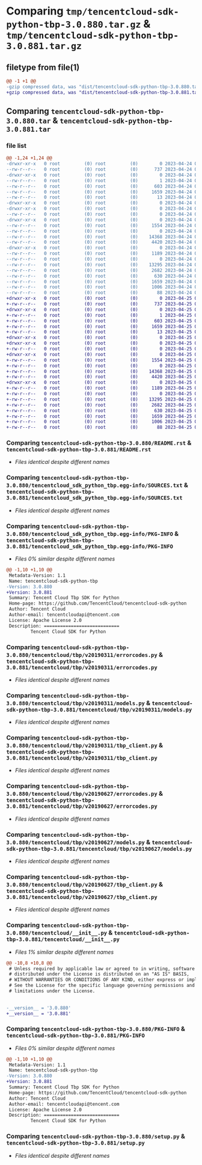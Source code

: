 # Comparing `tmp/tencentcloud-sdk-python-tbp-3.0.880.tar.gz` & `tmp/tencentcloud-sdk-python-tbp-3.0.881.tar.gz`

## filetype from file(1)

```diff
@@ -1 +1 @@
-gzip compressed data, was "dist/tencentcloud-sdk-python-tbp-3.0.880.tar", last modified: Mon Apr 24 03:32:29 2023, max compression
+gzip compressed data, was "dist/tencentcloud-sdk-python-tbp-3.0.881.tar", last modified: Tue Apr 25 00:52:49 2023, max compression
```

## Comparing `tencentcloud-sdk-python-tbp-3.0.880.tar` & `tencentcloud-sdk-python-tbp-3.0.881.tar`

### file list

```diff
@@ -1,24 +1,24 @@
-drwxr-xr-x   0 root         (0) root         (0)        0 2023-04-24 03:32:29.000000 tencentcloud-sdk-python-tbp-3.0.880/
--rw-r--r--   0 root         (0) root         (0)      737 2023-04-24 03:32:28.000000 tencentcloud-sdk-python-tbp-3.0.880/README.rst
-drwxr-xr-x   0 root         (0) root         (0)        0 2023-04-24 03:32:29.000000 tencentcloud-sdk-python-tbp-3.0.880/tencentcloud_sdk_python_tbp.egg-info/
--rw-r--r--   0 root         (0) root         (0)        1 2023-04-24 03:32:29.000000 tencentcloud-sdk-python-tbp-3.0.880/tencentcloud_sdk_python_tbp.egg-info/dependency_links.txt
--rw-r--r--   0 root         (0) root         (0)      603 2023-04-24 03:32:29.000000 tencentcloud-sdk-python-tbp-3.0.880/tencentcloud_sdk_python_tbp.egg-info/SOURCES.txt
--rw-r--r--   0 root         (0) root         (0)     1659 2023-04-24 03:32:29.000000 tencentcloud-sdk-python-tbp-3.0.880/tencentcloud_sdk_python_tbp.egg-info/PKG-INFO
--rw-r--r--   0 root         (0) root         (0)       13 2023-04-24 03:32:29.000000 tencentcloud-sdk-python-tbp-3.0.880/tencentcloud_sdk_python_tbp.egg-info/top_level.txt
-drwxr-xr-x   0 root         (0) root         (0)        0 2023-04-24 03:32:29.000000 tencentcloud-sdk-python-tbp-3.0.880/tencentcloud/
-drwxr-xr-x   0 root         (0) root         (0)        0 2023-04-24 03:32:29.000000 tencentcloud-sdk-python-tbp-3.0.880/tencentcloud/tbp/
--rw-r--r--   0 root         (0) root         (0)        0 2023-04-24 03:32:28.000000 tencentcloud-sdk-python-tbp-3.0.880/tencentcloud/tbp/__init__.py
-drwxr-xr-x   0 root         (0) root         (0)        0 2023-04-24 03:32:29.000000 tencentcloud-sdk-python-tbp-3.0.880/tencentcloud/tbp/v20190311/
--rw-r--r--   0 root         (0) root         (0)     1554 2023-04-24 03:32:28.000000 tencentcloud-sdk-python-tbp-3.0.880/tencentcloud/tbp/v20190311/errorcodes.py
--rw-r--r--   0 root         (0) root         (0)        0 2023-04-24 03:32:28.000000 tencentcloud-sdk-python-tbp-3.0.880/tencentcloud/tbp/v20190311/__init__.py
--rw-r--r--   0 root         (0) root         (0)    14368 2023-04-24 03:32:28.000000 tencentcloud-sdk-python-tbp-3.0.880/tencentcloud/tbp/v20190311/models.py
--rw-r--r--   0 root         (0) root         (0)     4420 2023-04-24 03:32:28.000000 tencentcloud-sdk-python-tbp-3.0.880/tencentcloud/tbp/v20190311/tbp_client.py
-drwxr-xr-x   0 root         (0) root         (0)        0 2023-04-24 03:32:29.000000 tencentcloud-sdk-python-tbp-3.0.880/tencentcloud/tbp/v20190627/
--rw-r--r--   0 root         (0) root         (0)     1189 2023-04-24 03:32:28.000000 tencentcloud-sdk-python-tbp-3.0.880/tencentcloud/tbp/v20190627/errorcodes.py
--rw-r--r--   0 root         (0) root         (0)        0 2023-04-24 03:32:28.000000 tencentcloud-sdk-python-tbp-3.0.880/tencentcloud/tbp/v20190627/__init__.py
--rw-r--r--   0 root         (0) root         (0)    13295 2023-04-24 03:32:28.000000 tencentcloud-sdk-python-tbp-3.0.880/tencentcloud/tbp/v20190627/models.py
--rw-r--r--   0 root         (0) root         (0)     2682 2023-04-24 03:32:28.000000 tencentcloud-sdk-python-tbp-3.0.880/tencentcloud/tbp/v20190627/tbp_client.py
--rw-r--r--   0 root         (0) root         (0)      630 2023-04-24 03:32:28.000000 tencentcloud-sdk-python-tbp-3.0.880/tencentcloud/__init__.py
--rw-r--r--   0 root         (0) root         (0)     1659 2023-04-24 03:32:29.000000 tencentcloud-sdk-python-tbp-3.0.880/PKG-INFO
--rw-r--r--   0 root         (0) root         (0)     1006 2023-04-24 03:32:28.000000 tencentcloud-sdk-python-tbp-3.0.880/setup.py
--rw-r--r--   0 root         (0) root         (0)       88 2023-04-24 03:32:29.000000 tencentcloud-sdk-python-tbp-3.0.880/setup.cfg
+drwxr-xr-x   0 root         (0) root         (0)        0 2023-04-25 00:52:49.000000 tencentcloud-sdk-python-tbp-3.0.881/
+-rw-r--r--   0 root         (0) root         (0)      737 2023-04-25 00:52:49.000000 tencentcloud-sdk-python-tbp-3.0.881/README.rst
+drwxr-xr-x   0 root         (0) root         (0)        0 2023-04-25 00:52:49.000000 tencentcloud-sdk-python-tbp-3.0.881/tencentcloud_sdk_python_tbp.egg-info/
+-rw-r--r--   0 root         (0) root         (0)        1 2023-04-25 00:52:49.000000 tencentcloud-sdk-python-tbp-3.0.881/tencentcloud_sdk_python_tbp.egg-info/dependency_links.txt
+-rw-r--r--   0 root         (0) root         (0)      603 2023-04-25 00:52:49.000000 tencentcloud-sdk-python-tbp-3.0.881/tencentcloud_sdk_python_tbp.egg-info/SOURCES.txt
+-rw-r--r--   0 root         (0) root         (0)     1659 2023-04-25 00:52:49.000000 tencentcloud-sdk-python-tbp-3.0.881/tencentcloud_sdk_python_tbp.egg-info/PKG-INFO
+-rw-r--r--   0 root         (0) root         (0)       13 2023-04-25 00:52:49.000000 tencentcloud-sdk-python-tbp-3.0.881/tencentcloud_sdk_python_tbp.egg-info/top_level.txt
+drwxr-xr-x   0 root         (0) root         (0)        0 2023-04-25 00:52:49.000000 tencentcloud-sdk-python-tbp-3.0.881/tencentcloud/
+drwxr-xr-x   0 root         (0) root         (0)        0 2023-04-25 00:52:49.000000 tencentcloud-sdk-python-tbp-3.0.881/tencentcloud/tbp/
+-rw-r--r--   0 root         (0) root         (0)        0 2023-04-25 00:52:49.000000 tencentcloud-sdk-python-tbp-3.0.881/tencentcloud/tbp/__init__.py
+drwxr-xr-x   0 root         (0) root         (0)        0 2023-04-25 00:52:49.000000 tencentcloud-sdk-python-tbp-3.0.881/tencentcloud/tbp/v20190311/
+-rw-r--r--   0 root         (0) root         (0)     1554 2023-04-25 00:52:49.000000 tencentcloud-sdk-python-tbp-3.0.881/tencentcloud/tbp/v20190311/errorcodes.py
+-rw-r--r--   0 root         (0) root         (0)        0 2023-04-25 00:52:49.000000 tencentcloud-sdk-python-tbp-3.0.881/tencentcloud/tbp/v20190311/__init__.py
+-rw-r--r--   0 root         (0) root         (0)    14368 2023-04-25 00:52:49.000000 tencentcloud-sdk-python-tbp-3.0.881/tencentcloud/tbp/v20190311/models.py
+-rw-r--r--   0 root         (0) root         (0)     4420 2023-04-25 00:52:49.000000 tencentcloud-sdk-python-tbp-3.0.881/tencentcloud/tbp/v20190311/tbp_client.py
+drwxr-xr-x   0 root         (0) root         (0)        0 2023-04-25 00:52:49.000000 tencentcloud-sdk-python-tbp-3.0.881/tencentcloud/tbp/v20190627/
+-rw-r--r--   0 root         (0) root         (0)     1189 2023-04-25 00:52:49.000000 tencentcloud-sdk-python-tbp-3.0.881/tencentcloud/tbp/v20190627/errorcodes.py
+-rw-r--r--   0 root         (0) root         (0)        0 2023-04-25 00:52:49.000000 tencentcloud-sdk-python-tbp-3.0.881/tencentcloud/tbp/v20190627/__init__.py
+-rw-r--r--   0 root         (0) root         (0)    13295 2023-04-25 00:52:49.000000 tencentcloud-sdk-python-tbp-3.0.881/tencentcloud/tbp/v20190627/models.py
+-rw-r--r--   0 root         (0) root         (0)     2682 2023-04-25 00:52:49.000000 tencentcloud-sdk-python-tbp-3.0.881/tencentcloud/tbp/v20190627/tbp_client.py
+-rw-r--r--   0 root         (0) root         (0)      630 2023-04-25 00:52:49.000000 tencentcloud-sdk-python-tbp-3.0.881/tencentcloud/__init__.py
+-rw-r--r--   0 root         (0) root         (0)     1659 2023-04-25 00:52:49.000000 tencentcloud-sdk-python-tbp-3.0.881/PKG-INFO
+-rw-r--r--   0 root         (0) root         (0)     1006 2023-04-25 00:52:49.000000 tencentcloud-sdk-python-tbp-3.0.881/setup.py
+-rw-r--r--   0 root         (0) root         (0)       88 2023-04-25 00:52:49.000000 tencentcloud-sdk-python-tbp-3.0.881/setup.cfg
```

### Comparing `tencentcloud-sdk-python-tbp-3.0.880/README.rst` & `tencentcloud-sdk-python-tbp-3.0.881/README.rst`

 * *Files identical despite different names*

### Comparing `tencentcloud-sdk-python-tbp-3.0.880/tencentcloud_sdk_python_tbp.egg-info/SOURCES.txt` & `tencentcloud-sdk-python-tbp-3.0.881/tencentcloud_sdk_python_tbp.egg-info/SOURCES.txt`

 * *Files identical despite different names*

### Comparing `tencentcloud-sdk-python-tbp-3.0.880/tencentcloud_sdk_python_tbp.egg-info/PKG-INFO` & `tencentcloud-sdk-python-tbp-3.0.881/tencentcloud_sdk_python_tbp.egg-info/PKG-INFO`

 * *Files 0% similar despite different names*

```diff
@@ -1,10 +1,10 @@
 Metadata-Version: 1.1
 Name: tencentcloud-sdk-python-tbp
-Version: 3.0.880
+Version: 3.0.881
 Summary: Tencent Cloud Tbp SDK for Python
 Home-page: https://github.com/TencentCloud/tencentcloud-sdk-python
 Author: Tencent Cloud
 Author-email: tencentcloudapi@tencent.com
 License: Apache License 2.0
 Description: ============================
         Tencent Cloud SDK for Python
```

### Comparing `tencentcloud-sdk-python-tbp-3.0.880/tencentcloud/tbp/v20190311/errorcodes.py` & `tencentcloud-sdk-python-tbp-3.0.881/tencentcloud/tbp/v20190311/errorcodes.py`

 * *Files identical despite different names*

### Comparing `tencentcloud-sdk-python-tbp-3.0.880/tencentcloud/tbp/v20190311/models.py` & `tencentcloud-sdk-python-tbp-3.0.881/tencentcloud/tbp/v20190311/models.py`

 * *Files identical despite different names*

### Comparing `tencentcloud-sdk-python-tbp-3.0.880/tencentcloud/tbp/v20190311/tbp_client.py` & `tencentcloud-sdk-python-tbp-3.0.881/tencentcloud/tbp/v20190311/tbp_client.py`

 * *Files identical despite different names*

### Comparing `tencentcloud-sdk-python-tbp-3.0.880/tencentcloud/tbp/v20190627/errorcodes.py` & `tencentcloud-sdk-python-tbp-3.0.881/tencentcloud/tbp/v20190627/errorcodes.py`

 * *Files identical despite different names*

### Comparing `tencentcloud-sdk-python-tbp-3.0.880/tencentcloud/tbp/v20190627/models.py` & `tencentcloud-sdk-python-tbp-3.0.881/tencentcloud/tbp/v20190627/models.py`

 * *Files identical despite different names*

### Comparing `tencentcloud-sdk-python-tbp-3.0.880/tencentcloud/tbp/v20190627/tbp_client.py` & `tencentcloud-sdk-python-tbp-3.0.881/tencentcloud/tbp/v20190627/tbp_client.py`

 * *Files identical despite different names*

### Comparing `tencentcloud-sdk-python-tbp-3.0.880/tencentcloud/__init__.py` & `tencentcloud-sdk-python-tbp-3.0.881/tencentcloud/__init__.py`

 * *Files 1% similar despite different names*

```diff
@@ -10,8 +10,8 @@
 # Unless required by applicable law or agreed to in writing, software
 # distributed under the License is distributed on an "AS IS" BASIS,
 # WITHOUT WARRANTIES OR CONDITIONS OF ANY KIND, either express or implied.
 # See the License for the specific language governing permissions and
 # limitations under the License.
 
 
-__version__ = '3.0.880'
+__version__ = '3.0.881'
```

### Comparing `tencentcloud-sdk-python-tbp-3.0.880/PKG-INFO` & `tencentcloud-sdk-python-tbp-3.0.881/PKG-INFO`

 * *Files 0% similar despite different names*

```diff
@@ -1,10 +1,10 @@
 Metadata-Version: 1.1
 Name: tencentcloud-sdk-python-tbp
-Version: 3.0.880
+Version: 3.0.881
 Summary: Tencent Cloud Tbp SDK for Python
 Home-page: https://github.com/TencentCloud/tencentcloud-sdk-python
 Author: Tencent Cloud
 Author-email: tencentcloudapi@tencent.com
 License: Apache License 2.0
 Description: ============================
         Tencent Cloud SDK for Python
```

### Comparing `tencentcloud-sdk-python-tbp-3.0.880/setup.py` & `tencentcloud-sdk-python-tbp-3.0.881/setup.py`

 * *Files identical despite different names*

